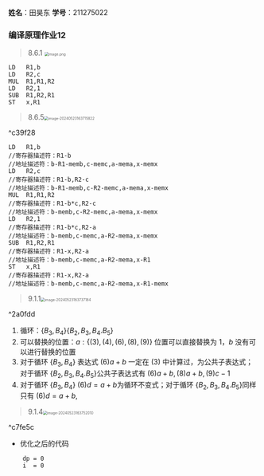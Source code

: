 **姓名**：田昊东 **学号**：211275022

### 编译原理作业12
>8.6.1 <img src="https://thdlrt.oss-cn-beijing.aliyuncs.com/20240523163645.png" alt="image.png" style="zoom:50%;" />

```
LD   R1,b
LD   R2,c
MUL  R1,R1,R2
LD   R2,1
SUB  R1,R2,R1
ST   x,R1
```



> 8.6.5<img src="https://thdlrt.oss-cn-beijing.aliyuncs.com/image-20240523163715822.png" alt="image-20240523163715822" style="zoom:50%;" />

^c39f28

```
LD   R1,b
//寄存器描述符：R1-b
//地址描述符：b-R1-memb,c-memc,a-mema,x-memx
LD   R2,c
//寄存器描述符：R1-b,R2-c
//地址描述符：b-R1-memb,c-R2-memc,a-mema,x-memx
MUL  R1,R1,R2
//寄存器描述符：R1-b*c,R2-c
//地址描述符：b-memb,c-R2-memc,a-mema,x-memx
LD   R2,1
//寄存器描述符：R1-b*c,R2-a
//地址描述符：b-memb,c-memc,a-R2-mema,x-memx
SUB  R1,R2,R1
//寄存器描述符：R1-x,R2-a
//地址描述符：b-memb,c-memc,a-R2-mema,x-R1
ST   x,R1
//寄存器描述符：R1-x,R2-a
//地址描述符：b-memb,c-memc,a-R2-mema,x-R1-memx
```



> 9.1.1<img src="https://thdlrt.oss-cn-beijing.aliyuncs.com/image-20240523163737184.png" alt="image-20240523163737184" style="zoom:50%;" />

^2a0fdd

1. 循环：$\{B_3,B_4\}\{B_2,B_3,B_4.B_5\}$
2. 可以替换的位置：$a:\{(3),(4),(6),(8),(9)\}$ 位置可以直接替换为 $1$，$b$ 没有可以进行替换的位置
3. 对于循环 $\{B_3,B_4\}$ 表达式 $(6)a+b$ 一定在 $(3)$ 中计算过，为公共子表达式；对于循环 $\{B_2,B_3,B_4.B_5\}$公共子表达式有 $(6)a+b,(8)a+b,(9)c-1$
4. 对于循环 $\{B_3,B_4\}$ $(6)d=a+b$为循环不变式；对于循环 $\{B_2,B_3,B_4.B_5\}$同样只有 $(6)d=a+b,$

> 9.1.4<img src="https://thdlrt.oss-cn-beijing.aliyuncs.com/image-20240523163752010.png" alt="image-20240523163752010" style="zoom:50%;" />

^c7fe5c

- 优化之后的代码

```
    dp = 0
    i  = 0

```

